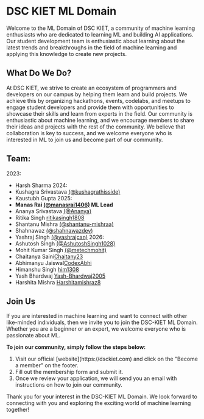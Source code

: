 # DSC KIET ML Domain

Welcome to the ML Domain of DSC KIET, a community of machine learning enthusiasts who are dedicated to learning ML and building AI applications. Our student development team is enthusiastic about learning about the latest trends and breakthroughs in the field of machine learning and applying this knowledge to create new projects.

## What Do We Do?

At DSC KIET, we strive to create an ecosystem of programmers and developers on our campus by helping them learn and build projects. We achieve this by organizing hackathons, events, codelabs, and meetups to engage student developers and provide them with opportunities to showcase their skills and learn from experts in the field.
Our community is enthusiastic about machine learning, and we encourage members to share their ideas and projects with the rest of the community. We believe that collaboration is key to success, and we welcome everyone who is interested in ML to join us and become part of our community.

## Team:
2023:
* Harsh Sharma
2024:
* Kushagra Srivastava [(@kushagrathisside)](https://github.com/kushagrathisside) 
* Kaustubh Gupta
2025:
* **Manas Rai [(@manasrai1406)](https://github.com/manasrai1406)   ML Lead**
* Ananya Srivastava [(@Ananya)](https://github.com/Ananya3632)
* Ritika Singh [ritikasingh1808](https://github.com/ritikasingh1808)
* Shantanu Mishra [(@shantanu-mishraa)](https://github.com/shantanu-mishraa)   
* Shahnawaz [(@shahnawazdev)](https://github.com/shahnawazdev)   
* Yashraj Singh [(@yashrajcan)](https://github.com/yashrajcan) 
2026:
* Ashutosh Singh [(@AshutoshSingh1028)](https://github.com/AshutoshSingh1028) 
* Mohit Kumar Singh [(@metechmohit)](https://github.com/metechmohit)
* Chaitanya Saini[Chaitany23](https://github.com/Chaitany23)
* Abhimanyu Jaiswal[CodexAbhi](https://github.com/CodexAbhi)
* Himanshu Singh [him1308](https://github.com/him1308)
* Yash Bhardwaj [Yash-Bhardwaj2005](https://github.com/Yash-Bhardwaj2005)
* Harshita Mishra [Harshitamishraz8](https://github.com/Harshitamishraz8)

## Join Us

If you are interested in machine learning and want to connect with other like-minded individuals, then we invite you to join the DSC-KIET ML Domain. Whether you are a beginner or an expert, we welcome everyone who is passionate about ML.

**To join our community, simply follow the steps below:**
<ol>
<li>Visit our official [website](https://dsckiet.com) and click on the "Become a member" on the footer.</li>
<li>Fill out the membership form and submit it.</li>
<li>Once we review your application, we will send you an email with instructions on how to join our community.</li>
</ol>
Thank you for your interest in the DSC-KIET ML Domain. We look forward to connecting with you and exploring the exciting world of machine learning together!





